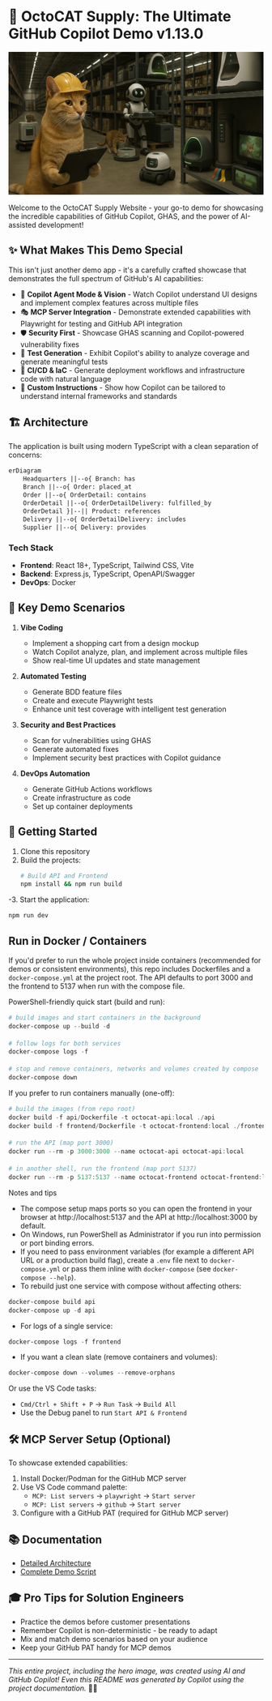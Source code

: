 
# 🚀 OctoCAT Supply: The Ultimate GitHub Copilot Demo v1.13.0

![OctoCAT Supply](./frontend/public/hero.png)

Welcome to the OctoCAT Supply Website - your go-to demo for showcasing the incredible capabilities of GitHub Copilot, GHAS, and the power of AI-assisted development!

## ✨ What Makes This Demo Special

This isn't just another demo app - it's a carefully crafted showcase that demonstrates the full spectrum of GitHub's AI capabilities:

- 🤖 **Copilot Agent Mode & Vision** - Watch Copilot understand UI designs and implement complex features across multiple files
- 🎭 **MCP Server Integration** - Demonstrate extended capabilities with Playwright for testing and GitHub API integration
- 🛡️ **Security First** - Showcase GHAS scanning and Copilot-powered vulnerability fixes
- 🧪 **Test Generation** - Exhibit Copilot's ability to analyze coverage and generate meaningful tests
- 🔄 **CI/CD & IaC** - Generate deployment workflows and infrastructure code with natural language
- 🎯 **Custom Instructions** - Show how Copilot can be tailored to understand internal frameworks and standards

## 🏗️ Architecture

The application is built using modern TypeScript with a clean separation of concerns:

```mermaid
erDiagram
    Headquarters ||--o{ Branch: has
    Branch ||--o{ Order: placed_at
    Order ||--o{ OrderDetail: contains
    OrderDetail ||--o{ OrderDetailDelivery: fulfilled_by
    OrderDetail }|--|| Product: references
    Delivery ||--o{ OrderDetailDelivery: includes
    Supplier ||--o{ Delivery: provides
```

### Tech Stack
- **Frontend**: React 18+, TypeScript, Tailwind CSS, Vite
- **Backend**: Express.js, TypeScript, OpenAPI/Swagger
- **DevOps**: Docker

## 🎯 Key Demo Scenarios

1. **Vibe Coding**
   - Implement a shopping cart from a design mockup
   - Watch Copilot analyze, plan, and implement across multiple files
   - Show real-time UI updates and state management

2. **Automated Testing**
   - Generate BDD feature files
   - Create and execute Playwright tests
   - Enhance unit test coverage with intelligent test generation

3. **Security and Best Practices**
   - Scan for vulnerabilities using GHAS
   - Generate automated fixes
   - Implement security best practices with Copilot guidance

4. **DevOps Automation**
   - Generate GitHub Actions workflows
   - Create infrastructure as code
   - Set up container deployments

## 🚀 Getting Started

1. Clone this repository
2. Build the projects:
   ```bash
   # Build API and Frontend
   npm install && npm run build
   ```
-3. Start the application:
   ```bash
   npm run dev
   ```

Run in Docker / Containers
--------------------------

If you'd prefer to run the whole project inside containers (recommended for demos or consistent environments), this repo includes Dockerfiles and a `docker-compose.yml` at the project root. The API defaults to port 3000 and the frontend to 5137 when run with the compose file.

PowerShell-friendly quick start (build and run):

```powershell
# build images and start containers in the background
docker-compose up --build -d

# follow logs for both services
docker-compose logs -f

# stop and remove containers, networks and volumes created by compose
docker-compose down
```

If you prefer to run containers manually (one-off):

```powershell
# build the images (from repo root)
docker build -f api/Dockerfile -t octocat-api:local ./api
docker build -f frontend/Dockerfile -t octocat-frontend:local ./frontend

# run the API (map port 3000)
docker run --rm -p 3000:3000 --name octocat-api octocat-api:local

# in another shell, run the frontend (map port 5137)
docker run --rm -p 5137:5137 --name octocat-frontend octocat-frontend:local
```

Notes and tips
- The compose setup maps ports so you can open the frontend in your browser at http://localhost:5137 and the API at http://localhost:3000 by default.
- On Windows, run PowerShell as Administrator if you run into permission or port binding errors.
- If you need to pass environment variables (for example a different API URL or a production build flag), create a `.env` file next to `docker-compose.yml` or pass them inline with `docker-compose` (see `docker-compose --help`).
- To rebuild just one service with compose without affecting others:

```powershell
docker-compose build api
docker-compose up -d api
```

- For logs of a single service:

```powershell
docker-compose logs -f frontend
```

- If you want a clean slate (remove containers and volumes):

```powershell
docker-compose down --volumes --remove-orphans
```

Or use the VS Code tasks:
- `Cmd/Ctrl + Shift + P` -> `Run Task` -> `Build All`
- Use the Debug panel to run `Start API & Frontend`

## 🛠️ MCP Server Setup (Optional)

To showcase extended capabilities:

1. Install Docker/Podman for the GitHub MCP server
2. Use VS Code command palette:
   - `MCP: List servers` -> `playwright` -> `Start server`
   - `MCP: List servers` -> `github` -> `Start server`
3. Configure with a GitHub PAT (required for GitHub MCP server)

## 📚 Documentation

- [Detailed Architecture](./docs/architecture.md)
- [Complete Demo Script](./docs/demo-script.md)

## 🎓 Pro Tips for Solution Engineers

- Practice the demos before customer presentations
- Remember Copilot is non-deterministic - be ready to adapt
- Mix and match demo scenarios based on your audience
- Keep your GitHub PAT handy for MCP demos

---

*This entire project, including the hero image, was created using AI and GitHub Copilot! Even this README was generated by Copilot using the project documentation.* 🤖✨
